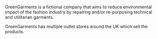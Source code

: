 GreenGarments is a fictional company that aims to reduce environmental impact of the fashion industry by repairing and/or re-purposing technical and utilitarian garments.

GreenGarments has multiple outlet stores around the UK which sell the products.